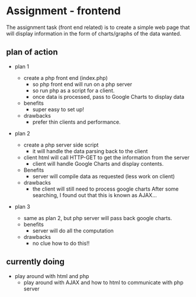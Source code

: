 # Assignment - frontend
The assignment task (front end related) is to create a simple web page that will display information in the form of charts/graphs of the data wanted.

## plan of action
- plan 1
  - create a php front end (index.php)
    - so php front end will run on a php server
    - so run php as a script for a client.
    - once data is processed, pass to Google Charts to display data
  - benefits
    - super easy to set up!
  - drawbacks
    - prefer thin clients and performance.

- plan 2
  - create a php server side script
    - it will handle the data parsing back to the client
  - client html will call HTTP-GET to get the information from the server
    - client will handle Google Charts and display contents.
  - Benefits
    - server will compile data as requested (less work on client)
  - drawbacks
    - the client will still need to process google charts
After some searching, I found out that this is known as AJAX...

- plan 3
  - same as plan 2, but php server will pass back google charts.
  - benefits
    - server will do all the computation
  - drawbacks
    - no clue how to do this!!

## currently doing
- play around with html and php
  - play around with AJAX and how to html to communicate with php server
